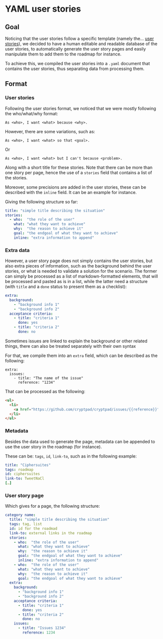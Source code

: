 # YAML user stories

## Goal

Noticing that the user stories follow a specific template (namely the… [user
stories](https://en.wikipedia.org/wiki/User_story#Common_templates)), we decided
to have a human editable and readable database of the user stories, to
automatically generate the user story pages and easily manipulate them to add
them to the roadmap for instance.

To achieve this, we compiled the user stories into a `.yaml` document that
contains the user stories, thus separating data from processing them.

## Format

### User stories

Following the user stories format, we noticed that we were mostly following the
who/what/why format:

```
As <who>, I want <what> because <why>.
```

However, there are some variations, such as:

```
As <who>, I want <what> so that <goal>.
```

Or
```
As <who>, I want <what> but I can't because <problem>.
```

Along with a short title for these stories.
Note that there can be more than one story per page, hence the use of a
`stories` field that contains a list of the stories.

Moreover, some precisions are added in the user stories, these can be described
with the `inline` field. It can be an example for instance.

Giving the following structure so far:

```yaml
title: "simple title describing the situation"
stories:
  - who:  "the role of the user"
    what: "what they want to achieve"
    why:  "the reason to achieve it"
    goal: "the endgoal of what they want to achieve"
    inline: "extra information to append"
```

### Extra data

However, a user story page does not simply contains the user stories, but also
extra pieces of information, such as the background behind the user stories, or
what is needed to validate a solution for the scenario.
The former can simply be processed as a list of markdown-formatted elements,
that will be processed and pasted as is in a list, while the latter need a
structure (with `title` and a `done` status to present them as a checklist):

```yaml
extra:
  background:
    - "background info 1"
    - "background info 2"
  acceptance criteria:
    - title: "criteria 1"
      done: yes
    - title: "criteria 2"
      done: no
```

Sometimes issues are linked to explain the background or other related things,
there can also be treated separately with their own syntax 

For that, we compile them into an `extra` field, which can be described as the
following:

```
extra:
  issues:
    - title: "The name of the issue"
      reference: "1234"
```

That can be processed as the following:

```html
<ul>
  <li>
    <a href="https://github.com/cryptpad/cryptpad/issues/{{reference}}">{{title}} #{{reference}}</a>
  </li>
</ul>
```

### Metadata

Besides the data used to generate the page, metadata can be appended to use the
user story in the roadmap (for instance).

These can be: `tags`, `id`, `link-to`, such as in the following example:

```yaml
title: "Ciphersuites"
tags: roadmap
id: ciphersuites
link-to: TweetNaCl
[…]
```



### User story page

Which gives for a page, the following structure:

```yaml
category name:
  title: "simple title describing the situation"
  tags: tag, list
  id: id for the roadmad
  link-to: external links in the roadmap
  stories:
    - who:  "the role of the user"
      what: "what they want to achieve"
      why:  "the reason to achieve it"
      goal: "the endgoal of what they want to achieve"
      inline: "extra information to append"
    - who:  "the role of the user"
      what: "what they want to achieve"
      why:  "the reason to achieve it"
      goal: "the endgoal of what they want to achieve"
  extra:
    background:
      - "background info 1"
      - "background info 2"
    acceptance criteria:
      - title: "criteria 1"
        done: yes
      - title: "criteria 2"
        done: no
    issues:
      - title: "Issues 1234"
        reference: 1234
```


